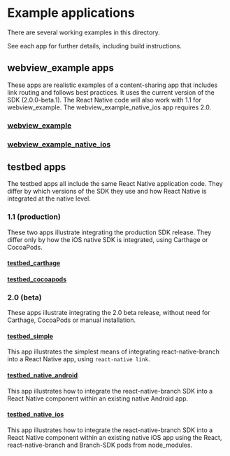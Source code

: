 # Example applications

There are several working examples in this directory.

See each app for further details, including build instructions.

## webview_example apps

These apps are realistic examples of a content-sharing app that includes link routing and follows best practices.
It uses the current version of the SDK (2.0.0-beta.1). The React Native code will also work with 1.1 for webview_example.
The webview_example_native_ios app requires 2.0.

### [webview_example](./webview_example)

### [webview_example_native_ios](./webview_example_ios)

## testbed apps

The testbed apps all include the same React Native application code. They differ by which versions of the SDK
they use and how React Native is integrated at the native level.

### 1.1 (production)

These two apps illustrate integrating the production
SDK release. They differ only by how the iOS native SDK
is integrated, using Carthage or CocoaPods.

#### [testbed_carthage](./testbed_carthage)

#### [testbed_cocoapods](./testbed_cocoapods)

### 2.0 (beta)

These apps illustrate integrating the 2.0 beta release,
without need for Carthage, CocoaPods or manual installation.

#### [testbed_simple](./testbed_simple)

This app illustrates the simplest means of integrating react-native-branch into a React Native app, using `react-native link`.

#### [testbed_native_android](./testbed_native_android)

This app illustrates how to integrate the react-native-branch SDK into a React Native component within an existing native Android app.

#### [testbed_native_ios](./testbed_native_ios)

This app illustrates how to integrate the react-native-branch SDK into a React Native component within an existing native iOS app using the React, react-native-branch and Branch-SDK pods from node_modules.
